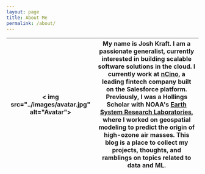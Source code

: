 ```yaml
---
layout: page
title: About Me
permalink: /about/
---
```

| < img src="../images/avatar.jpg" alt="Avatar"> 	| My name is Josh Kraft. I am a passionate generalist, currently interested in building scalable software solutions in the cloud. I currently work at <a href="https://www.ncino.com">nCino</a>, a leading fintech company built on the Salesforce platform.  Previously, I was a Hollings Scholar with NOAA's <a href="https://www.esrl.noaa.gov">Earth System Research Laboratories</a>, where I worked on geospatial modeling to predict the origin of high-ozone air masses.  This blog is a place to collect my projects, thoughts, and ramblings on topics related to data and ML.  	|
|------------------------------------------------	|-----------------------------------------------------------------------------------------------------------------------------------------------------------------------------------------------------------------------------------------------------------------------------------------------------------------------------------------------------------------------------------------------------------------------------------------------------------------------------------------------------------------------------------------------------------------------------------------	|